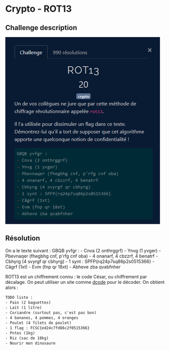 # Crypto - ROT13

## Challenge description

![Challenge description](./imgs/desc_crypto_rot13.PNG)

## Résolution

On a le texte suivant :
    GBQB yvfgr :
    - Cnva (2 onthrggrf)
    - Ynvg (1 yvger)
    - Pbevnaqer (fhegbhg cnf, p'rfg cnf oba)
    - 4 onanarf, 4 cbzzrf, 4 benatrf
    - Cbhyrg (4 svyrgf qr cbhyrg)
    - 1 synt : SPFP{rq24p7sq86p2s0515366}
    - Câgrf (1xt)
    - Evm (fnp qr 18xt)
    - Abheve zba qvabfnher

ROT13 est un chiffrement connu : le code César, ou chiffrement par décalage. On peut utiliser un site comme [dcode](https://www.dcode.fr/chiffre-rot-13) pour le décoder. On obtient alors :

    TODO liste :
    - Pain (2 baguettes)
    - Lait (1 litre)
    - Coriandre (surtout pas, c'est pas bon)
    - 4 bananes, 4 pommes, 4 oranges
    - Poulet (4 filets de poulet)
    - 1 flag : FCSC{ed24c7fd86c2f0515366}
    - Pntes (1kg)
    - Riz (sac de 18kg)
    - Nourir mon dinosaure